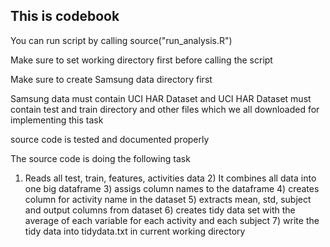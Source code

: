 ## This is codebook
You can run script by calling source("run_analysis.R")

Make sure to set working directory first before calling the script

Make sure to create Samsung data directory first

Samsung data must contain UCI HAR Dataset and UCI HAR Dataset must contain test and train directory and other files which we all downloaded for implementing this task

source code is tested and documented properly

The source code is doing the following task

1) Reads all test, train, features, activities data 2) It combines all data into one big dataframe 3) assigs column names to the dataframe 4) creates column for activity name in the dataset 5) extracts mean, std, subject and output columns from dataset 6) creates tidy data set with the average of each variable for each activity and each subject 7) write the tidy data into tidydata.txt in current working directory
